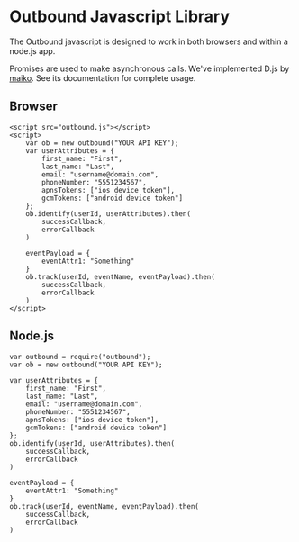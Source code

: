 # Outbound Javascript Library
The Outbound javascript is designed to work in both browsers and within a node.js app.

Promises are used to make asynchronous calls. We've implemented D.js by [maiko](http://malko.github.io/D.js/). See its documentation for complete usage.

## Browser

    <script src="outbound.js"></script>
    <script>
        var ob = new outbound("YOUR API KEY");
        var userAttributes = {
            first_name: "First",
            last_name: "Last",
            email: "username@domain.com",
            phoneNumber: "5551234567",
            apnsTokens: ["ios device token"],
            gcmTokens: ["android device token"]
        };
        ob.identify(userId, userAttributes).then(
            successCallback,
            errorCallback
        )

        eventPayload = {
            eventAttr1: "Something"
        }
        ob.track(userId, eventName, eventPayload).then(
            successCallback,
            errorCallback
        )
    </script>

## Node.js

    var outbound = require("outbound");
    var ob = new outbound("YOUR API KEY");

    var userAttributes = {
        first_name: "First",
        last_name: "Last",
        email: "username@domain.com",
        phoneNumber: "5551234567",
        apnsTokens: ["ios device token"],
        gcmTokens: ["android device token"]
    };
    ob.identify(userId, userAttributes).then(
        successCallback,
        errorCallback
    )

    eventPayload = {
        eventAttr1: "Something"
    }
    ob.track(userId, eventName, eventPayload).then(
        successCallback,
        errorCallback
    )
